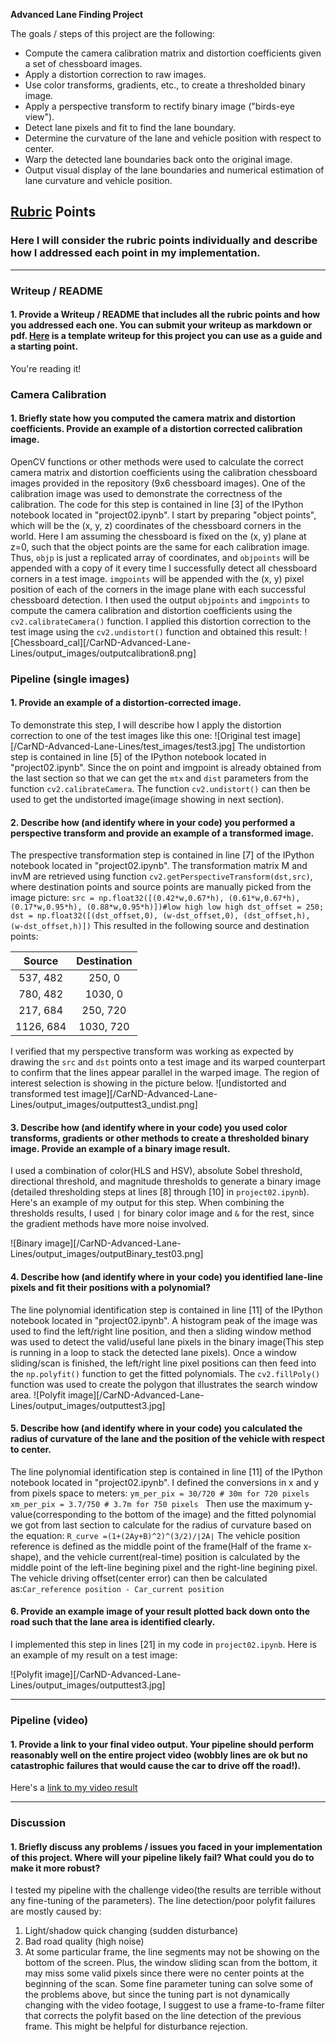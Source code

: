 **Advanced Lane Finding Project**

The goals / steps of this project are the following:

* Compute the camera calibration matrix and distortion coefficients given a set of chessboard images.
* Apply a distortion correction to raw images.
* Use color transforms, gradients, etc., to create a thresholded binary image.
* Apply a perspective transform to rectify binary image ("birds-eye view").
* Detect lane pixels and fit to find the lane boundary.
* Determine the curvature of the lane and vehicle position with respect to center.
* Warp the detected lane boundaries back onto the original image.
* Output visual display of the lane boundaries and numerical estimation of lane curvature and vehicle position.

[//]: # (Image References)

[image1]: ./examples/undistort_output.png "Undistorted"
[image2]: ./test_images/test1.jpg "Road Transformed"
[image3]: ./examples/binary_combo_example.jpg "Binary Example"
[image4]: ./examples/warped_straight_lines.jpg "Warp Example"
[image5]: ./examples/color_fit_lines.jpg "Fit Visual"
[image6]: ./examples/example_output.jpg "Output"
[video1]: ./project_video.mp4 "Video"

## [Rubric](https://review.udacity.com/#!/rubrics/571/view) Points

### Here I will consider the rubric points individually and describe how I addressed each point in my implementation.  

---

### Writeup / README

#### 1. Provide a Writeup / README that includes all the rubric points and how you addressed each one.  You can submit your writeup as markdown or pdf.  [Here](https://github.com/udacity/CarND-Advanced-Lane-Lines/blob/master/writeup_template.md) is a template writeup for this project you can use as a guide and a starting point.  

You're reading it!

### Camera Calibration

#### 1. Briefly state how you computed the camera matrix and distortion coefficients. Provide an example of a distortion corrected calibration image.
OpenCV functions or other methods were used to calculate the correct camera matrix and distortion coefficients using the calibration chessboard images provided in the repository (9x6 chessboard images). One of the calibration image was used to demonstrate the correctness of the calibration. 
The code for this step is contained in line [3] of the IPython notebook located in "project02.ipynb". I start by preparing "object points", which will be the (x, y, z) coordinates of the chessboard corners in the world. Here I am assuming the chessboard is fixed on the (x, y) plane at z=0, such that the object points are the same for each calibration image.  Thus, `objp` is just a replicated array of coordinates, and `objpoints` will be appended with a copy of it every time I successfully detect all chessboard corners in a test image.  `imgpoints` will be appended with the (x, y) pixel position of each of the corners in the image plane with each successful chessboard detection. I then used the output `objpoints` and `imgpoints` to compute the camera calibration and distortion coefficients using the `cv2.calibrateCamera()` function.  I applied this distortion correction to the test image using the `cv2.undistort()` function and obtained this result: 
![Chessboard_cal][/CarND-Advanced-Lane-Lines/output_images/outputcalibration8.png]

### Pipeline (single images)

#### 1. Provide an example of a distortion-corrected image.
To demonstrate this step, I will describe how I apply the distortion correction to one of the test images like this one:
![Original test image][/CarND-Advanced-Lane-Lines/test_images/test3.jpg]
The undistortion step is contained in line [5] of the IPython notebook located in "project02.ipynb". Since the on point and imgpoint is already obtained from the last section so that we can get the `mtx` and `dist` parameters from the function `cv2.calibrateCamera`. The function `cv2.undistort()` can then be used to get the undistorted image(image showing in next section).

#### 2. Describe how (and identify where in your code) you performed a perspective transform and provide an example of a transformed image.
The prespective transformation step is contained in line [7] of the IPython notebook located in "project02.ipynb". The transformation matrix M and invM are retrieved using function `cv2.getPerspectiveTransform(dst,src)`, where destination points and source points are manually picked from the image picture:
`src = np.float32([(0.42*w,0.67*h),
                  (0.61*w,0.67*h),
                  (0.17*w,0.95*h),
                  (0.88*w,0.95*h)])#low high low high
dst_offset = 250;
dst = np.float32([(dst_offset,0),
                  (w-dst_offset,0),
                  (dst_offset,h),
                  (w-dst_offset,h)])`
This resulted in the following source and destination points:

| Source        | Destination   | 
|:-------------:|:-------------:| 
| 537, 482      | 250, 0        | 
| 780, 482      | 1030, 0       |
| 217, 684      | 250, 720      |
| 1126, 684     | 1030, 720     |

I verified that my perspective transform was working as expected by drawing the `src` and `dst` points onto a test image and its warped counterpart to confirm that the lines appear parallel in the warped image. The region of interest selection is showing in the picture below.
![undistorted and transformed test image][/CarND-Advanced-Lane-Lines/output_images/outputtest3_undist.png]

#### 3. Describe how (and identify where in your code) you used color transforms, gradients or other methods to create a thresholded binary image.  Provide an example of a binary image result.
I used a combination of color(HLS and HSV), absolute Sobel threshold, directional threshold, and magnitude thresholds to generate a binary image (detailed thresholding steps at lines [8] through [10] in `project02.ipynb`).  Here's an example of my output for this step. When combining the thresholds results, I used `|` for binary color image and `&` for the rest, since the gradient methods have more noise involved.

![Binary image][/CarND-Advanced-Lane-Lines/output_images/outputBinary_test03.png]


#### 4. Describe how (and identify where in your code) you identified lane-line pixels and fit their positions with a polynomial?
The line polynomial identification step is contained in line [11] of the IPython notebook located in "project02.ipynb". A histogram peak of the image was used to find the left/right line position, and then a sliding window method was used to detect the valid/useful lane pixels in the binary image(This step is running in a loop to stack the detected lane pixels). Once a window sliding/scan is finished, the left/right line pixel positions can then feed into the `np.polyfit()` function to get the fitted polynomials. The `cv2.fillPoly()` function was used to create the polygon that illustrates the search window area.
![Polyfit image][/CarND-Advanced-Lane-Lines/output_images/outputtest3.jpg]

#### 5. Describe how (and identify where in your code) you calculated the radius of curvature of the lane and the position of the vehicle with respect to center.

The line polynomial identification step is contained in line [11] of the IPython notebook located in "project02.ipynb". I defined the conversions in x and y from pixels space to meters:
`
ym_per_pix = 30/720 # 30m for 720 pixels 
xm_per_pix = 3.7/750 # 3.7m for 750 pixels 
`
Then use the maximum y-value(corresponding to the bottom of the image) and the fitted polynomial we got from last section to calculate for the radius of curvature based on the equation:
`
R_curve =(1+(2Ay+B)^2)^(3/2)/∣2A∣
`
The vehicle position reference is defined as the middle point of the frame(Half of the frame x-shape), and the vehicle current(real-time) position is calculated by the middle point of the left-line begining pixel and the right-line begining pixel. The vehicle driving offset(center error) can then be calculated as:`Car_reference position - Car_current position`

#### 6. Provide an example image of your result plotted back down onto the road such that the lane area is identified clearly.

I implemented this step in lines [21] in my code in `project02.ipynb`. Here is an example of my result on a test image:

![Polyfit image][/CarND-Advanced-Lane-Lines/output_images/outputtest3.jpg]

---

### Pipeline (video)

#### 1. Provide a link to your final video output.  Your pipeline should perform reasonably well on the entire project video (wobbly lines are ok but no catastrophic failures that would cause the car to drive off the road!).

Here's a [link to my video result](/CarND-Advanced-Lane-Lines/output_images/project_video_output.mp4)

---

### Discussion

#### 1. Briefly discuss any problems / issues you faced in your implementation of this project.  Where will your pipeline likely fail?  What could you do to make it more robust?
I tested my pipeline with the challenge video(the results are terrible without any fine-tuning of the parameters). The line detection/poor polyfit failures are mostly caused by:
1. Light/shadow quick changing (sudden disturbance)
2. Bad road quality (high noise)
3. At some particular frame, the line segments may not be showing on the bottom of the screen. Plus, the window sliding scan from the bottom, it may miss some valid pixels since there were no center points at the beginning of the scan.
Some fine parameter tuning can solve some of the problems above, but since the tuning part is not dynamically changing with the video footage, I suggest to use a frame-to-frame filter that corrects the polyfit based on the line detection of the previous frame. This might be helpful for disturbance rejection. 
